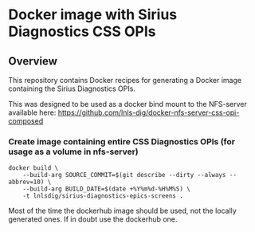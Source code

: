 Docker image with Sirius Diagnostics CSS OPIs
===============================

Overview
--------

This repository contains Docker recipes for generating
a Docker image containing the Sirius Diagnostics OPIs.

This was designed to be used as a docker bind mount to the
NFS-server available here: https://github.com/lnls-dig/docker-nfs-server-css-opi-composed

### Create image containing entire CSS Diagnostics OPIs (for usage as a volume in nfs-server)

    docker build \
        --build-arg SOURCE_COMMIT=$(git describe --dirty --always --abbrev=10) \
        --build-arg BUILD_DATE=$(date +%Y%m%d-%H%M%S) \
        -t lnlsdig/sirius-diagnostics-epics-screens .

Most of the time the dockerhub image should be used, not the
locally generated ones. If in doubt use the dockerhub one.
